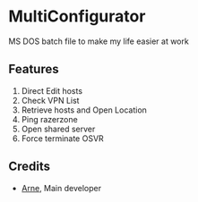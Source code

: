 # MultiConfigurator
MS DOS batch file to make my life easier at work

## Features
1. Direct Edit hosts 
2. Check VPN List 
3. Retrieve hosts and Open Location
4. Ping razerzone 
5. Open shared server 
6. Force terminate OSVR

## Credits
- [Arne](https://github.com/KFSPC8), Main developer
